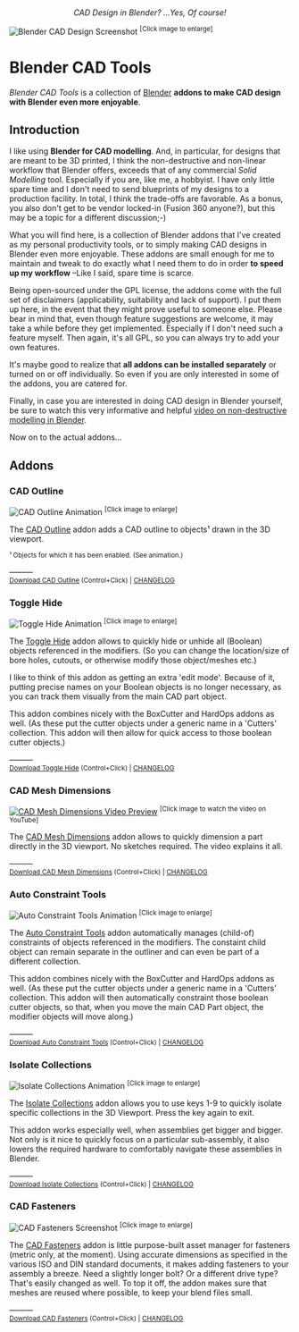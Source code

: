 <br/>
<p align="center"><i>CAD Design in Blender? ...Yes, Of course!</i></p>

![Blender CAD Design Screenshot](docs/images/blender-cad.png)
<sup>[Click image to enlarge]</sup>

# Blender CAD Tools

_Blender CAD Tools_ is a collection of [Blender](https://blender.org/) __addons to make CAD design with Blender even more enjoyable__.

## Introduction

I like using __Blender for CAD modelling__. And, in particular, for designs that are meant to be 3D printed, I think the non-destructive and non-linear workflow that Blender offers, exceeds that of any commercial _Solid Modelling_ tool. Especially if you are, like me, a hobbyist. I have only little spare time and I don't need to send blueprints of my designs to a production facility. In total, I think the trade-offs are favorable. As a bonus, you also don't get to be vendor locked-in (Fusion 360 anyone?), but this may be a topic for a different discussion;-)

What you will find here, is a collection of Blender addons that I've created as my personal productivity tools, or to simply making CAD designs in Blender even more enjoyable.
These addons are small enough for me to maintain and tweak to do exactly what I need them to do in order __to speed up my workflow__ &ndash;Like I said, spare time is scarce.

Being open-sourced under the GPL license, the addons come with the full set of disclaimers (applicability, suitability and lack of support). I put them up here, in the event that they might prove useful to someone else. Please bear in mind that, even though feature suggestions are welcome, it may take a while before they get implemented. Especially if I don't need such a feature myself. Then again, it's all GPL, so you can always try to add your own features.

It's maybe good to realize that __all addons can be installed separately__ or turned on or off individually. So even if you are only interested in some of the addons, you are catered for.

Finally, in case you are interested in doing CAD design in Blender yourself, be sure to watch this very informative and helpful [video on non-destructive modelling in Blender](https://www.youtube.com/watch?v=v9CXeprYW1M).

Now on to the actual addons...

## Addons

### CAD Outline

![CAD Outline Animation](docs/images/cad_outline_animation.gif)
<sup>[Click image to enlarge]</sup>

The [CAD Outline](#cad-outline) addon adds a CAD outline to objects¹ drawn in the 3D viewport.

<sup>¹ Objects for which it has been enabled. (See animation.)</sup>

&ndash;&ndash;&ndash;&ndash;&ndash;&ndash;<br/>
<sup>[Download CAD Outline](https://kinolien.github.io/gitzip/?download=https://github.com/EleotleCram/blender-cad-tools/tree/main/addons/cad_outline) (Control+Click) | [CHANGELOG](addons/cad_outline/CHANGELOG.md)</sup>

### Toggle Hide

![Toggle Hide Animation](docs/images/toggle_hide_animation.gif)
<sup>[Click image to enlarge]</sup>

The [Toggle Hide](#toggle-hide) addon allows to quickly hide or unhide all (Boolean) objects referenced in the modifiers. (So you can change the location/size of bore holes, cutouts, or otherwise modify those object/meshes etc.)

I like to think of this addon as getting an extra 'edit mode'. Because of it, putting precise names on your Boolean objects is no longer necessary, as you can track them visually from the main CAD part object.

This addon combines nicely with the BoxCutter and HardOps addons as well. (As these put the cutter objects under a generic name in a 'Cutters' collection. This addon will then allow for quick access to those boolean cutter objects.)

&ndash;&ndash;&ndash;&ndash;&ndash;&ndash;<br/>
<sup>[Download Toggle Hide](https://kinolien.github.io/gitzip/?download=https://github.com/EleotleCram/blender-cad-tools/tree/main/addons/obref_toggle_hide) (Control+Click) | [CHANGELOG](addons/obref_toggle_hide/CHANGELOG.md)</sup>

### CAD Mesh Dimensions

<a href="https://youtu.be/EAITv0b2HdA">![CAD Mesh Dimensions Video Preview](docs/images/cad_mesh_dimensions_video_preview.png)</a>
<sup>[Click image to watch the video on YouTube]</sup>

The [CAD Mesh Dimensions](#cad-mesh-dimensions) addon allows to quickly dimension a part directly in the 3D viewport. No sketches required. The video explains it all.

&ndash;&ndash;&ndash;&ndash;&ndash;&ndash;<br/>
<sup>[Download CAD Mesh Dimensions](https://kinolien.github.io/gitzip/?download=https://github.com/EleotleCram/blender-cad-tools/tree/main/addons/cad_mesh_dimensions) (Control+Click) | [CHANGELOG](addons/cad_mesh_dimensions/CHANGELOG.md)</sup>

### Auto Constraint Tools

![Auto Constraint Tools Animation](docs/images/auto_constraint_tools_animation.gif)
<sup>[Click image to enlarge]</sup>

The [Auto Constraint Tools](#auto-constraint-tools) addon automatically manages (child-of) constraints of objects referenced in the modifiers. The constaint child object can remain separate in the outliner and can even be part of a different collection.

This addon combines nicely with the BoxCutter and HardOps addons as well. (As these put the cutter objects under a generic name in a 'Cutters' collection. This addon will then automatically constraint those boolean cutter objects, so that, when you move the main CAD Part object, the modifier objects will move along.) 

&ndash;&ndash;&ndash;&ndash;&ndash;&ndash;<br/>
<sup>[Download Auto Constraint Tools](https://kinolien.github.io/gitzip/?download=https://github.com/EleotleCram/blender-cad-tools/tree/main/addons/auto_constraint_tools) (Control+Click) | [CHANGELOG](addons/auto_constraint_tools/CHANGELOG.md)</sup>

### Isolate Collections

![Isolate Collections Animation](docs/images/isolate_collections_animation.gif)
<sup>[Click image to enlarge]</sup>

The [Isolate Collections](#isolate-collections) addon allows you to use keys 1-9 to quickly isolate specific collections in the 3D Viewport. Press the key again to exit.

This addon works especially well, when assemblies get bigger and bigger. Not only is it nice to quickly focus on a particular sub-assembly, it also lowers the required hardware to comfortably navigate these assemblies in Blender.

&ndash;&ndash;&ndash;&ndash;&ndash;&ndash;<br/>
<sup>[Download Isolate Collections](https://kinolien.github.io/gitzip/?download=https://github.com/EleotleCram/blender-cad-tools/tree/main/addons/isolate_collections) (Control+Click) | [CHANGELOG](addons/isolate_collections/CHANGELOG.md)</sup>

### CAD Fasteners

![CAD Fasteners Screenshot](docs/images/cad_fasteners.png)
<sup>[Click image to enlarge]</sup>

The [CAD Fasteners](#cad-fasteners) addon is  little purpose-built asset manager for fasteners (metric only, at the moment). Using accurate dimensions as specified in the various ISO and DIN standard documents, it makes adding fasteners to your assembly a breeze. Need a slightly longer bolt? Or a different drive type? That's easily changed as well. To top it off, the addon makes sure that meshes are reused where possible, to keep your blend files small.

&ndash;&ndash;&ndash;&ndash;&ndash;&ndash;<br/>
<sup>[Download CAD Fasteners](https://kinolien.github.io/gitzip/?download=https://github.com/EleotleCram/blender-cad-tools/tree/main/addons/cad_fasteners) (Control+Click) | [CHANGELOG](addons/cad_fasteners/CHANGELOG.md)</sup>
